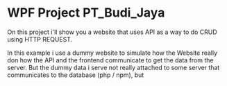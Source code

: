 # WPF Project PT_Budi_Jaya
On this project i'll show you a website that uses API as a way to do CRUD using HTTP REQUEST. 

In this example i use a dummy website to simulate how the Website really don how the API and the frontend communicate to get the data from the server. But the dummy data i serve not really attached to some server that communicates to the database (php / npm), but 
